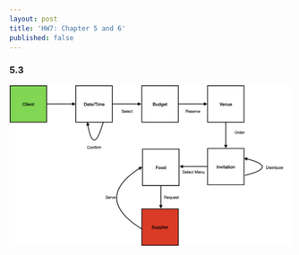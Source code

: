 ```yaml
---
layout: post
title: 'HW7: Chapter 5 and 6'
published: false
---
```


### 5.3

![Party Image](images/party.png)
